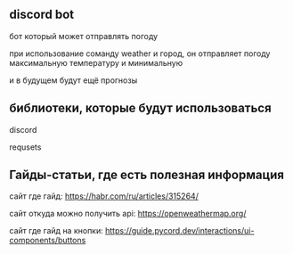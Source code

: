 ## discord bot

бот который может отправлять погоду

при использование соманду weather и город, он отправляет погоду максимальную температуру и минимальную 


и в будущем будут ещё прогнозы 

##  библиотеки, которые будут использоваться

discord

requsets


## Гайды-статьи, где есть полезная информация
сайт где гайд: https://habr.com/ru/articles/315264/

сайт откуда можно получить api: https://openweathermap.org/

сайт где гайд на кнопки: https://guide.pycord.dev/interactions/ui-components/buttons
